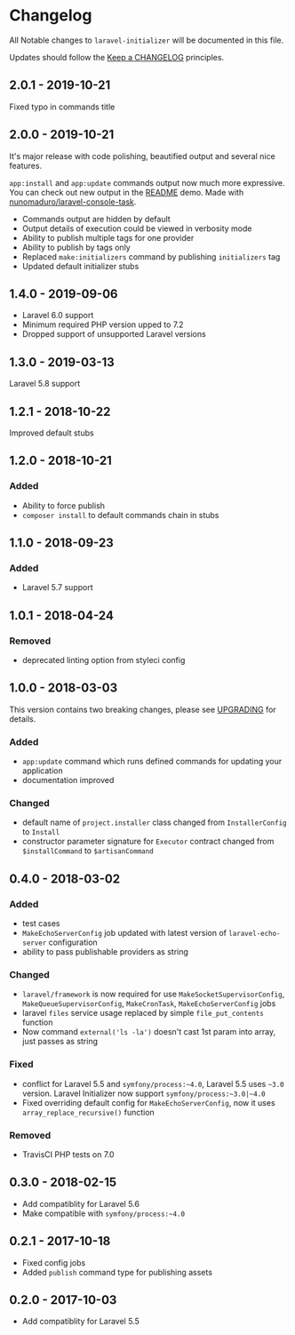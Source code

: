 # Changelog

All Notable changes to `laravel-initializer` will be documented in this file.

Updates should follow the [Keep a CHANGELOG](http://keepachangelog.com/) principles.

## 2.0.1 - 2019-10-21

Fixed typo in commands title

## 2.0.0 - 2019-10-21

It's major release with code polishing, beautified output and several nice features.

`app:install` and `app:update` commands output now much more expressive. You can check out new output in the [README](README.md) demo. Made with [nunomaduro/laravel-console-task](https://github.com/nunomaduro/laravel-console-task).

- Commands output are hidden by default
- Output details of execution could be viewed in verbosity mode
- Ability to publish multiple tags for one provider
- Ability to publish by tags only
- Replaced `make:initializers` command by publishing `initializers` tag
- Updated default initializer stubs

## 1.4.0 - 2019-09-06

- Laravel 6.0 support
- Minimum required PHP version upped to 7.2
- Dropped support of unsupported Laravel versions

## 1.3.0 - 2019-03-13

Laravel 5.8 support

## 1.2.1 - 2018-10-22

Improved default stubs

## 1.2.0 - 2018-10-21

### Added

- Ability to force publish
- `composer install` to default commands chain in stubs

## 1.1.0 - 2018-09-23

### Added

- Laravel 5.7 support

## 1.0.1 - 2018-04-24

### Removed

- deprecated linting option from styleci config

## 1.0.0 - 2018-03-03

This version contains two breaking changes, please see [UPGRADING](UPGRADING.md) for details.

### Added

- `app:update` command which runs defined commands for updating your application
- documentation improved

### Changed

- default name of `project.installer` class changed from `InstallerConfig` to `Install`
- constructor parameter signature for `Executor` contract changed from `$installCommand` to `$artisanCommand`

## 0.4.0 - 2018-03-02

### Added

- test cases
- `MakeEchoServerConfig` job updated with latest version of `laravel-echo-server` configuration
- ability to pass publishable providers as string

### Changed

- `laravel/framework` is now required for use `MakeSocketSupervisorConfig`, `MakeQueueSupervisorConfig`, `MakeCronTask`, `MakeEchoServerConfig` jobs
- laravel `files` service usage replaced by simple `file_put_contents` function
- Now command `external('ls -la')` doesn't cast 1st param into array, just passes as string

### Fixed

- conflict for Laravel 5.5 and `symfony/process:~4.0`, Laravel 5.5 uses `~3.0` version. Laravel Initializer now support `symfony/process:~3.0|~4.0`
- Fixed overriding default config for `MakeEchoServerConfig`, now it uses `array_replace_recursive()` function

### Removed

- TravisCI PHP tests on 7.0

## 0.3.0 - 2018-02-15

- Add compatiblity for Laravel 5.6
- Make compatible with `symfony/process:~4.0`

## 0.2.1 - 2017-10-18

- Fixed config jobs
- Added `publish` command type for publishing assets

## 0.2.0 - 2017-10-03

- Add compatiblity for Laravel 5.5
